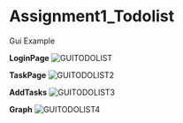 # Assignment1_Todolist
Gui Example

**LoginPage**
                        ![GUITODOLIST](https://user-images.githubusercontent.com/70587016/150205550-1746f84b-f180-4bfe-b615-681f3f0556f5.png)



**TaskPage**
![GUITODOLIST2](https://user-images.githubusercontent.com/70587016/150205691-5988af57-c475-4cc8-be5e-67988785c014.png)



**AddTasks**
![GUITODOLIST3](https://user-images.githubusercontent.com/70587016/150205730-0a5b97cf-885a-4e34-9f8a-8b9dbc45a4cf.png)



**Graph**
![GUITODOLIST4](https://user-images.githubusercontent.com/70587016/150205825-054a7200-cc5b-49d6-8f0c-08c98cf8bf60.png)
